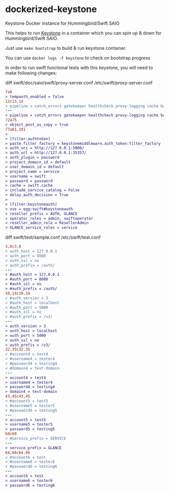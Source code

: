 # dockerized-keystone
Keystone Docker instance for Hummingbird/Swift SAIO

This helps to run [Keystone](https://github.com/openstack/keystone) in a container which you can spin up & down for Hummingbird/Swift SAIO.

Just use `make bootstrap` to build & run keystone container.

You can use `docker logs -f keystone` to check on bootstrap progress


In order to run swift functional tests with this keystone, you will need to make following changes:

diff swift/doc/saio/swift/proxy-server.conf /etc/swift/proxy-server.conf
```diff swift/doc/saio/swift/proxy-server.conf /etc/swift/proxy-server.conf
7a8
> tempauth_enabled = false
12c13,14
< pipeline = catch_errors gatekeeper healthcheck proxy-logging cache bulk tempurl ratelimit crossdomain container_sync tempauth staticweb copy container-quotas account-quotas slo dlo versioned_writes proxy-logging proxy-server
---
> pipeline = catch_errors gatekeeper healthcheck proxy-logging cache bulk tempurl ratelimit crossdomain container_sync authtoken keystoneauth staticweb copy container-quotas account-quotas slo dlo versioned_writes proxy-logging proxy-server
72a75
> object_post_as_copy = true
77a81,101
>
> [filter:authtoken]
> paste.filter_factory = keystonemiddleware.auth_token:filter_factory
> auth_uri = http://127.0.0.1:5000/
> auth_url = http://127.0.0.1:35357/
> auth_plugin = password
> project_domain_id = default
> user_domain_id = default
> project_name = service
> username = swift
> password = password
> cache = swift.cache
> include_service_catalog = False
> delay_auth_decision = True
>
> [filter:keystoneauth]
> use = egg:swift#keystoneauth
> reseller_prefix = AUTH, GLANCE
> operator_roles = admin, swiftoperator
> reseller_admin_role = ResellerAdmin
> GLANCE_service_roles = service
```
diff swift/test/sample.conf /etc/swift/test.conf
```diff swift/test/sample.conf /etc/swift/test.conf
3,6c3,6
< auth_host = 127.0.0.1
< auth_port = 8080
< auth_ssl = no
< auth_prefix = /auth/
---
> #auth_host = 127.0.0.1
> #auth_port = 8080
> #auth_ssl = no
> #auth_prefix = /auth/
10,14c10,14
< #auth_version = 3
< #auth_host = localhost
< #auth_port = 5000
< #auth_ssl = no
< #auth_prefix = /v3/
---
> auth_version = 3
> auth_host = localhost
> auth_port = 5000
> auth_ssl = no
> auth_prefix = /v3/
32,35c32,35
< #account4 = test4
< #username4 = tester4
< #password4 = testing4
< #domain4 = test-domain
---
> account4 = test4
> username4 = tester4
> password4 = testing4
> domain4 = test-domain
43,45c43,45
< #account5 = test5
< #username5 = tester5
< #password5 = testing5
---
> account5 = test5
> username5 = tester5
> password5 = testing5
60c60
< #service_prefix = SERVICE
---
> service_prefix = GLANCE
64,66c64,66
< #account6 = test
< #username6 = tester6
< #password6 = testing6
---
> account6 = test
> username6 = tester6
> password6 = testing6
```

